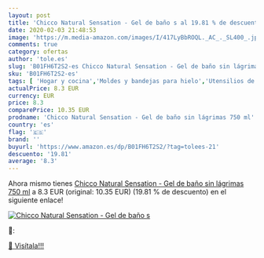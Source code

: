 ```yaml
---
layout: post
title: 'Chicco Natural Sensation - Gel de baño s al 19.81 % de descuento'
date: 2020-02-03 21:48:53
image: 'https://m.media-amazon.com/images/I/417LyBbROQL._AC_._SL400_.jpg'
comments: true
category: ofertas
author: 'tole.es'
slug: 'B01FH6T2S2-es Chicco Natural Sensation - Gel de baño sin lágrimas 750 ml'
sku: 'B01FH6T2S2-es'
tags: [ 'Hogar y cocina','Moldes y bandejas para hielo','Utensilios de bar','Utensilios de cocina','chicco','natural','sensation', ]
actualPrice: 8.3 EUR
currency: EUR
price: 8.3
comparePrice: 10.35 EUR
prodname: 'Chicco Natural Sensation - Gel de baño sin lágrimas 750 ml'
country: 'es'
flag: '🇪🇸'
brand: ''
buyurl: 'https://www.amazon.es/dp/B01FH6T2S2/?tag=tolees-21'
descuento: '19.81'
average: '8.3'
---
```


Ahora mismo tienes [Chicco Natural Sensation - Gel de baño sin lágrimas 750 ml](https://www.amazon.es/dp/B01FH6T2S2/?tag=tolees-21) a 8.3 EUR (original: 10.35 EUR) (19.81 %  de descuento) en el siguiente enlace!

[![Chicco Natural Sensation - Gel de baño s](https://m.media-amazon.com/images/I/417LyBbROQL._AC_._SL400_.jpg)](https://www.amazon.es/dp/B01FH6T2S2/?tag=tolees-21)

🔎:


[🛒 Visítala!!!](https://www.amazon.es/dp/B01FH6T2S2/?tag=tolees-21)

